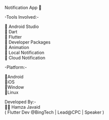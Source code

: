 Notification App 📌  

-Tools Involved:-  

 📌 Android Studio  
 📌 Dart  
 📌 Flutter   
 📌 Developer Packages  
 📌 Animation  
 📌 Local Notification  
 📌 Cloud Notification  
  
-Platform:-  
  
 🌟Android  
 🌟iOS  
 🌟Window  
 🌟Linux  
  
Developed By:-  
 👨‍💻 Hamza Javaid     
   ( Flutter Dev @BingTech | Lead@CPC | Speaker )     

